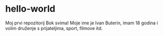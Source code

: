 # hello-world
Moj prvi repozitorij
Bok svima! Moje ime je Ivan Buterin, imam 18 godina i volim druženje s prijateljima, sport, filmove itd.
